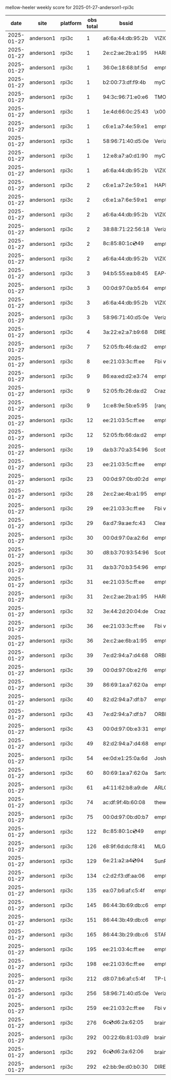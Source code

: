 mellow-heeler weekly score for 2025-01-27-anderson1-rpi3c

|date|site|platform|obs total|bssid|ssid|lat|lng|
|--|--|--|--|--|--|--|--|
|2025-01-27|anderson1|rpi3c|1|a6:6a:44:db:95:2b|VIZIOCastAudio3555|0|0|
|2025-01-27|anderson1|rpi3c|1|2e:c2:ae:2b:a1:95|HARMON|0|0|
|2025-01-27|anderson1|rpi3c|1|36:0e:18:68:bf:5d|empty_ssid|0|0|
|2025-01-27|anderson1|rpi3c|1|b2:00:73:df:f9:4b|myChevrolet|0|0|
|2025-01-27|anderson1|rpi3c|1|94:3c:96:71:e0:e6|TMOBILE-E0E1|0|0|
|2025-01-27|anderson1|rpi3c|1|1e:4d:66:0c:25:43|\x00\x00\x00\x00\x00\x00\x00\x00\x00\x00\x00\x00\x00\x00\x00\x00\x00\x00\x00\x00\x00|0|0|
|2025-01-27|anderson1|rpi3c|1|c6:e1:a7:4e:59:e1|empty_ssid|0|0|
|2025-01-27|anderson1|rpi3c|1|58:96:71:40:d5:0e|Verizon_SLMG6B|0|0|
|2025-01-27|anderson1|rpi3c|1|12:e8:a7:a0:d1:90|myChevrolet D190|0|0|
|2025-01-27|anderson1|rpi3c|1|a6:6a:44:db:95:2b|VIZIOCastAudio9301|0|0|
|2025-01-27|anderson1|rpi3c|2|c6:e1:a7:2e:59:e1|HAPPYCOWS|0|0|
|2025-01-27|anderson1|rpi3c|2|c6:e1:a7:6e:59:e1|empty_ssid|0|0|
|2025-01-27|anderson1|rpi3c|2|a6:6a:44:db:95:2b|VIZIOCastAudio6448|0|0|
|2025-01-27|anderson1|rpi3c|2|38:88:71:22:56:18|Verizon_63X4LT|0|0|
|2025-01-27|anderson1|rpi3c|2|8c:85:80:1c:cd:49|empty_ssid|0|0|
|2025-01-27|anderson1|rpi3c|2|a6:6a:44:db:95:2b|VIZIOCastAudio2587|0|0|
|2025-01-27|anderson1|rpi3c|3|94:b5:55:ea:b8:45|EAP-7D752|0|0|
|2025-01-27|anderson1|rpi3c|3|00:0d:97:0a:b5:64|empty_ssid|0|0|
|2025-01-27|anderson1|rpi3c|3|a6:6a:44:db:95:2b|VIZIOCastAudio3398|0|0|
|2025-01-27|anderson1|rpi3c|3|58:96:71:40:d5:0e|Verizon_SLMG6B|0|0|
|2025-01-27|anderson1|rpi3c|4|3a:22:e2:a7:b9:68|DIRECT-68-HP ENVY Photo 7800|0|0|
|2025-01-27|anderson1|rpi3c|7|52:05:fb:46:da:d2|empty_ssid|0|0|
|2025-01-27|anderson1|rpi3c|8|ee:21:03:3c:ff:ee|Fbi van 13|0|0|
|2025-01-27|anderson1|rpi3c|9|86:ea:ed:d2:e3:74|empty_ssid|0|0|
|2025-01-27|anderson1|rpi3c|9|52:05:fb:26:da:d2|CrazyKFamily|0|0|
|2025-01-27|anderson1|rpi3c|9|1c:e8:9e:5b:e5:95|[range]_E30AJT7113357D|0|0|
|2025-01-27|anderson1|rpi3c|12|ee:21:03:5c:ff:ee|empty_ssid|0|0|
|2025-01-27|anderson1|rpi3c|12|52:05:fb:66:da:d2|empty_ssid|0|0|
|2025-01-27|anderson1|rpi3c|19|da:b3:70:a3:54:96|Scott IoT Wifi|0|0|
|2025-01-27|anderson1|rpi3c|23|ee:21:03:5c:ff:ee|empty_ssid|0|0|
|2025-01-27|anderson1|rpi3c|23|00:0d:97:0b:d0:2d|empty_ssid|0|0|
|2025-01-27|anderson1|rpi3c|28|2e:c2:ae:4b:a1:95|empty_ssid|0|0|
|2025-01-27|anderson1|rpi3c|29|ee:21:03:3c:ff:ee|Fbi van 13|0|0|
|2025-01-27|anderson1|rpi3c|29|6a:d7:9a:ae:fc:43|Cleatus|0|0|
|2025-01-27|anderson1|rpi3c|30|00:0d:97:0a:a2:6d|empty_ssid|0|0|
|2025-01-27|anderson1|rpi3c|30|d8:b3:70:93:54:96|Scott WiFi|0|0|
|2025-01-27|anderson1|rpi3c|31|da:b3:70:b3:54:96|empty_ssid|0|0|
|2025-01-27|anderson1|rpi3c|31|ee:21:03:5c:ff:ee|empty_ssid|0|0|
|2025-01-27|anderson1|rpi3c|31|2e:c2:ae:2b:a1:95|HARMON|0|0|
|2025-01-27|anderson1|rpi3c|32|3e:44:2d:20:04:de|CrazyKFamily|0|0|
|2025-01-27|anderson1|rpi3c|36|ee:21:03:3c:ff:ee|Fbi van 13|0|0|
|2025-01-27|anderson1|rpi3c|36|2e:c2:ae:6b:a1:95|empty_ssid|0|0|
|2025-01-27|anderson1|rpi3c|39|7e:d2:94:a7:d4:68|ORBI67|0|0|
|2025-01-27|anderson1|rpi3c|39|00:0d:97:0b:e2:f6|empty_ssid|0|0|
|2025-01-27|anderson1|rpi3c|39|86:69:1a:a7:62:0a|empty_ssid|0|0|
|2025-01-27|anderson1|rpi3c|40|82:d2:94:a7:df:b7|empty_ssid|0|0|
|2025-01-27|anderson1|rpi3c|43|7e:d2:94:a7:df:b7|ORBI67|0|0|
|2025-01-27|anderson1|rpi3c|43|00:0d:97:0b:e3:31|empty_ssid|0|0|
|2025-01-27|anderson1|rpi3c|49|82:d2:94:a7:d4:68|empty_ssid|0|0|
|2025-01-27|anderson1|rpi3c|54|ee:0d:e1:25:0a:6d|JoshLily|0|0|
|2025-01-27|anderson1|rpi3c|60|80:69:1a:a7:62:0a|SartoriHouse|0|0|
|2025-01-27|anderson1|rpi3c|61|a4:11:62:b8:a9:de|ARLO_VMB_5728706419|0|0|
|2025-01-27|anderson1|rpi3c|74|ac:df:9f:4b:60:08|theweef|0|0|
|2025-01-27|anderson1|rpi3c|75|00:0d:97:0b:d0:b7|empty_ssid|0|0|
|2025-01-27|anderson1|rpi3c|122|8c:85:80:1c:cd:49|empty_ssid|0|0|
|2025-01-27|anderson1|rpi3c|126|e8:9f:6d:dc:f8:41|MLG10223|0|0|
|2025-01-27|anderson1|rpi3c|129|6e:21:a2:a4:cd:94|SunPower21450|0|0|
|2025-01-27|anderson1|rpi3c|134|c2:d2:f3:df:aa:06|empty_ssid|0|0|
|2025-01-27|anderson1|rpi3c|135|ea:07:b6:af:c5:4f|empty_ssid|0|0|
|2025-01-27|anderson1|rpi3c|145|86:44:3b:69:db:c6|empty_ssid|0|0|
|2025-01-27|anderson1|rpi3c|151|86:44:3b:49:db:c6|empty_ssid|0|0|
|2025-01-27|anderson1|rpi3c|165|86:44:3b:29:db:c6|STARLORD|0|0|
|2025-01-27|anderson1|rpi3c|195|ee:21:03:4c:ff:ee|empty_ssid|0|0|
|2025-01-27|anderson1|rpi3c|198|ee:21:03:6c:ff:ee|empty_ssid|0|0|
|2025-01-27|anderson1|rpi3c|212|d8:07:b6:af:c5:4f|TP-Link_C54F|0|0|
|2025-01-27|anderson1|rpi3c|256|58:96:71:40:d5:0e|Verizon_SLMG6B|0|0|
|2025-01-27|anderson1|rpi3c|259|ee:21:03:2c:ff:ee|Fbi van 13|0|0|
|2025-01-27|anderson1|rpi3c|276|6c:cd:d6:2a:62:05|braingang2_5GEXT|0|0|
|2025-01-27|anderson1|rpi3c|292|00:22:6b:81:03:d9|braingang2|0|0|
|2025-01-27|anderson1|rpi3c|292|6c:cd:d6:2a:62:06|braingang2_2GEXT|0|0|
|2025-01-27|anderson1|rpi3c|292|e2:bb:9e:d0:b0:30|DIRECT-9ED03030|0|0|
